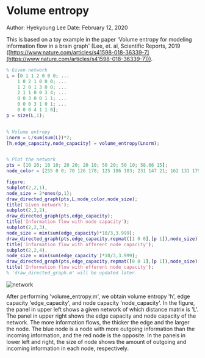 # Volume entropy

Author: Hyekyoung Lee 
Date: February 12, 2020 

This is based on a toy example in the paper 
'Volume entropy for modeling information flow in a brain graph' (Lee, et. al, Scientific Reports, 2019 ([https://www.nature.com/articles/s41598-018-36339-7](https://www.nature.com/articles/s41598-018-36339-7))).


```Matlab
% Given network 
L = [0 1 1 2 0 0 0; ... 
    1 0 2 1 0 0 0; ... 
    1 2 0 1 3 0 0; ... 
    2 1 1 0 0 3 4; ... 
    0 0 3 0 0 1 1; ... 
    0 0 0 3 1 0 1; ... 
    0 0 0 4 1 1 0]; 
p = size(L,1); 


% Volume entropy 
Lnorm = L/sum(sum(L))*2;
[h,edge_capacity,node_capacity] = volume_entropy(Lnorm);


% Plot the network 
pts = [10 20; 10 10; 20 20; 20 10; 50 20; 50 10; 58.66 15]; 
node_color = [255 0 0; 70 126 178; 125 186 103; 231 147 21; 162 131 179; 124 189 185; 150 106 50]/255; 

figure; 
subplot(2,2,1), 
node_size = 2*ones(p,1);
draw_directed_graph(pts,L,node_color,node_size); 
title('Given network'); 
subplot(2,2,2), 
draw_directed_graph(pts,edge_capacity); 
title('Information flow with node capacity');  
subplot(2,2,3), 
node_size = min(sum(edge_capacity)*10/3,3.999);
draw_directed_graph(pts,edge_capacity,repmat([1 0 0],[p 1]),node_size); 
title('Information flow with afferent node capacity');  
subplot(2,2,4), 
node_size = min(sum(edge_capacity')*10/3,3.999);
draw_directed_graph(pts,edge_capacity,repmat([0 0 1],[p 1]),node_size); 
title('Information flow with efferent node capacity');  
% 'draw_directed_graph.m' will be updated later.
```

![network](https://user-images.githubusercontent.com/54297018/74328747-ce211680-4dd1-11ea-91a5-55aa7887c4b4.jpg)


After performing 'volume_entropy.m', we obtain volume entropy 'h', edge capacity 'edge_capacity', and node capacity 'node_capacity'. 
In the figure, the panel in upper left shows a given network of which distance matrix is 'L'. 
The panel in upper right shows the edge capacity and node capacity of the network. 
The more information flows, the thicker the edge and the larger the node. 
The blue node is a node with more outgoing information than the incoming information, and the red node is the opposite. 
In the panels in lower left and right, the size of node shows the amount of outgoing and incoming information in each node, respectively.  
